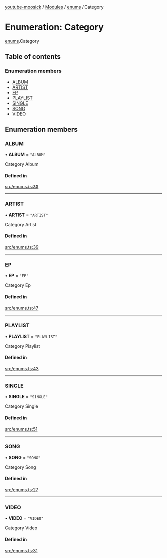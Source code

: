 [youtube-moosick](../README.md) / [Modules](../modules.md) / [enums](../modules/enums.md) / Category

# Enumeration: Category

[enums](../modules/enums.md).Category

## Table of contents

### Enumeration members

- [ALBUM](enums.Category.md#album)
- [ARTIST](enums.Category.md#artist)
- [EP](enums.Category.md#ep)
- [PLAYLIST](enums.Category.md#playlist)
- [SINGLE](enums.Category.md#single)
- [SONG](enums.Category.md#song)
- [VIDEO](enums.Category.md#video)

## Enumeration members

### ALBUM

• **ALBUM** = `"ALBUM"`

Category Album

#### Defined in

[src/enums.ts:35](https://github.com/EvasiveXkiller/youtube-moosick/blob/73cf5e6/src/enums.ts#L35)

___

### ARTIST

• **ARTIST** = `"ARTIST"`

Category Artist

#### Defined in

[src/enums.ts:39](https://github.com/EvasiveXkiller/youtube-moosick/blob/73cf5e6/src/enums.ts#L39)

___

### EP

• **EP** = `"EP"`

Category Ep

#### Defined in

[src/enums.ts:47](https://github.com/EvasiveXkiller/youtube-moosick/blob/73cf5e6/src/enums.ts#L47)

___

### PLAYLIST

• **PLAYLIST** = `"PLAYLIST"`

Category Playlist

#### Defined in

[src/enums.ts:43](https://github.com/EvasiveXkiller/youtube-moosick/blob/73cf5e6/src/enums.ts#L43)

___

### SINGLE

• **SINGLE** = `"SINGLE"`

Category Single

#### Defined in

[src/enums.ts:51](https://github.com/EvasiveXkiller/youtube-moosick/blob/73cf5e6/src/enums.ts#L51)

___

### SONG

• **SONG** = `"SONG"`

Category Song

#### Defined in

[src/enums.ts:27](https://github.com/EvasiveXkiller/youtube-moosick/blob/73cf5e6/src/enums.ts#L27)

___

### VIDEO

• **VIDEO** = `"VIDEO"`

Category Video

#### Defined in

[src/enums.ts:31](https://github.com/EvasiveXkiller/youtube-moosick/blob/73cf5e6/src/enums.ts#L31)
